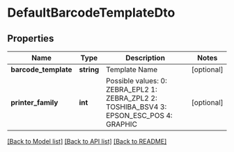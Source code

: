 # DefaultBarcodeTemplateDto

## Properties
Name | Type | Description | Notes
------------ | ------------- | ------------- | -------------
**barcode_template** | **string** | Template Name | [optional] 
**printer_family** | **int** | Possible values:  0: ZEBRA_EPL2  1: ZEBRA_ZPL2  2: TOSHIBA_BSV4  3: EPSON_ESC_POS  4: GRAPHIC | [optional] 

[[Back to Model list]](../README.md#documentation-for-models) [[Back to API list]](../README.md#documentation-for-api-endpoints) [[Back to README]](../README.md)


